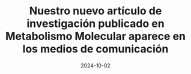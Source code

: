 ---
title: "Nuestro nuevo artículo de investigación publicado en Metabolismo Molecular aparece en los medios de comunicación"
date: 2024-10-02
image:
  filename: featured.jpg
  focal_point: 'Smart'
---